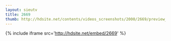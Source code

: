 ```yaml
---
layout: sieutv
title: 2669
thumb: http://hdsite.net/contents/videos_screenshots/2000/2669/preview_360p.mp4.jpg
---
```

{% include iframe src='http://hdsite.net/embed/2669' %}
 
